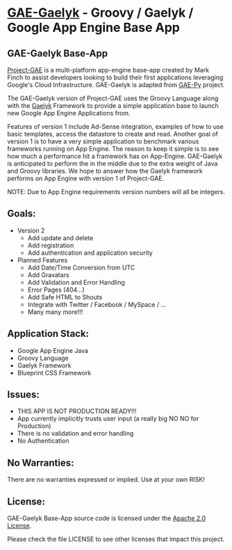 [GAE-Gaelyk](http://gae-gaelyk.appspot.com) - Groovy / Gaelyk / Google App Engine Base App
==============================================

GAE-Gaelyk Base-App
---------------

[Project-GAE](http://project-gae.appspot.com) is a multi-platform app-engine base-app created by 
Mark Finch to assist developers looking to build their first applications 
leveraging Google's Cloud Infrastructure. GAE-Gaelyk is adapted from 
[GAE-Py](http://gae-py.appspot.com) project.

The GAE-Gaelyk version of Project-GAE uses the Groovy Language along with 
the [Gaelyk](http://gaelyk.appspot.com) Framework to provide a simple application base to launch
new Google App Engine Applications from.  

Features of version 1 include Ad-Sense integration, examples of how to 
use basic templates, access the datastore to create and read.  Another 
goal of version 1 is to have a very simple application to benchmark 
various frameworks running on App Engine.  The reason to keep it simple 
is to see how much a performance hit a framework has on App-Engine.
GAE-Gaelyk is anticipated to perform the in the middle due to the extra
weight of Java and Groovy libraries.  We hope to answer how the Gaelyk
framework performs on App Engine with version 1 of Project-GAE.

NOTE: Due to App Engine requirements version numbers will all be integers.

Goals:
------
  * Version 2
    * Add update and delete
    * Add registration
    * Add authentication and application security
  * Planned Features
    * Add Date/Time Conversion from UTC
    * Add Gravatars
    * Add Validation and Error Handling
    * Error Pages (404...)
    * Add Safe HTML to Shouts
    * Integrate with Twitter / Facebook / MySpace / ...
    * Many many more!!!

Application Stack:
------------------
  * Google App Engine Java
  * Groovy Language
  * Gaelyk Framework
  * Blueprint CSS Framework


Issues:
-------
  * THIS APP IS NOT PRODUCTION READY!!!
  * App currently implicitly trusts user input (a really big NO NO for Production)
  * There is no validation and error handling
  * No Authentication

No Warranties:
-------------
There are no warranties expressed or implied.  Use at your own RISK!

License:
--------
GAE-Gaelyk Base-App source code is licensed under the [Apache 2.0 License](http://www.apache.org/licenses/LICENSE-2.0).  

Please check the file LICENSE to see other licenses that impact this project.

